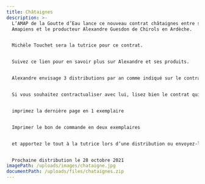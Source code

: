 ```yaml
---
title: Châtaignes
description: >-
  L’AMAP de la Goutte d’Eau lance ce nouveau contrat châtaignes entre ses
  Amapiens et le producteur Alexandre Guesdon de Chirols en Ardèche.


  Michèle Touchet sera la tutrice pour ce contrat.


  Suivez ce lien pour en savoir plus sur Alexandre et ses produits.


  Alexandre envisage 3 distributions par an comme indiqué sur le contrat.


  Si vous souhaitez contractualiser avec lui, lisez bien le contrat qui diffère un peu des autres.


  imprimez la dernière page en 1 exemplaire


  Imprimer le bon de commande en deux exemplaires


  et apportez le tout à la tutrice lors d’une distribution ou envoyez-le avec votre paiement à son adresse indiquée en bas de page.


  Prochaine distribution le 28 octobre 2021
imagePath: /uploads/images/chataigne.jpg
documentPath: /uploads/files/chataignes.zip
---
```

